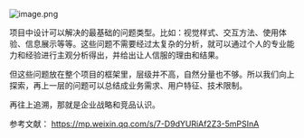 ![image.png](https://qhdtc.oss-cn-chengdu.aliyuncs.com/obsidian/20230915151804.png)

项目中设计可以解决的最基础的问题类型。比如：视觉样式、交互方法、使用体验、信息展示等等。这些问题不需要经过太复杂的分析，就可以通过个人的专业能力和经验进行主观分析得出，并给出让人信服的理由和结果。

但这些问题放在整个项目的框架里，层级并不高，自然分量也不够。所以我们向上探索，再上一层的问题可以总结成业务需求、用户特征、技术限制。

再往上追溯，那就是企业战略和竞品认识。





参考文献：
https://mp.weixin.qq.com/s/7-D9dYURiAf2Z3-5mPSInA